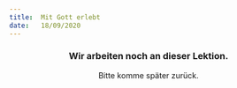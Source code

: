 ```yaml
---
title:  Mit Gott erlebt
date:   18/09/2020
---
```


### <center>Wir arbeiten noch an dieser Lektion.</center>
<center>Bitte komme später zurück.</center>